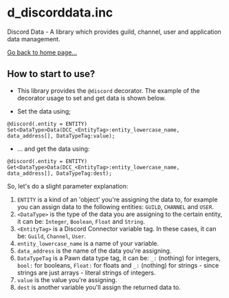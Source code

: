 # d_discorddata.inc
Discord Data - A library which provides guild, channel, user and application data management.

[Go back to home page...](README.md)

## How to start to use?

- This library provides the `@discord` decorator. The example of the decorator usage to set and get data is shown below.

- Set the data using;
```pawn
@discord(.entity = ENTITY) Set<DataType>Data(DCC_<EntityTag>:entity_lowercase_name, data_address[], DataTypeTag:value);
```
- ... and get the data using:
```pawn
@discord(.entity = ENTITY) Get<DataType>Data(DCC_<EntityTag>:entity_lowercase_name, data_address[], DataTypeTag:dest);
```

So, let's do a slight parameter explanation:

1. `ENTITY` is a kind of an 'object' you're assigning the data to, for example you can assign data to the following entities: `GUILD`, `CHANNEL` and `USER`.
2. `<DataType>` is the type of the data you are assigning to the certain entity, it can be: `Integer`, `Boolean`, `Float` and `String`. 
3. `<EntityTag>` is a Discord Connector variable tag. In these cases, it can be: `Guild`, `Channel`, `User`.
4. `entity_lowercase_name` is a name of your variable.
5. `data_address` is the name of the data you're assigning.
6. `DataTypeTag` is a Pawn data type tag, it can be: `_:` (nothing) for integers, `bool:` for booleans, `Float:` for floats and `_:` (nothing) for strings - since strings are just arrays - literal strings of integers.
7. `value` is the value you're assigning.
8. `dest` is another variable you'll assign the returned data to.
